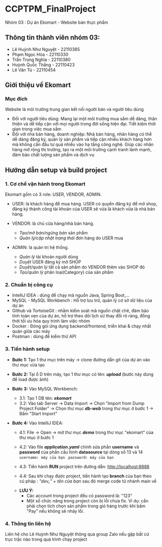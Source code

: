 # CCPTPM_FinalProject

Nhóm 03 : Dự án Ekomart - Website bán thực phẩm

## Thông tin thành viên nhóm 03:

- Lê Huỳnh Như Nguyệt - 22110385
- Phạm Ngọc Hòa - 22110330
- Trần Trọng Nghĩa - 22110380
- Huỳnh Quốc Thắng - 22110423
- Lê Văn Tú - 22110454

## Giới thiệu về Ekomart

### Mục đích

Website là môi trường trung gian kết nối người bán và người tiêu dùng

- Đối với người tiêu dùng:
  Mang lại một môi trường mua sắm dễ dàng, thân thiện và dễ tiếp cận với mọi người trong đời sống hiện đại.
  Tiết kiệm thời gian trong việc mua sắm
- Đối với nhà bán hàng, doanh nghiệp:
  Nhà bán hàng, nhãn hàng có thể dễ dàng đăng ký, quản lý sản phẩm và tiếp cận nhiều khách hàng hơn mà không cần đầu tư quá nhiều vào hạ tầng công nghệ.
  Giúp các nhãn hàng mở rộng thị trường, tạo ra một môi trường cạnh tranh lành mạnh, đảm bảo chất lượng sản phẩm và dịch vụ

## Hướng dẫn setup và build project

### 1. Cơ chế vận hành trong Ekomart

Ekomart gồm có 3 role: USER, VENDOR, ADMIN.

- USER: là khách hàng để mua hàng. USER có quyền đăng ký để mở shop, đăng ký thành công tài khoản của USER sẽ vừa là khách vừa là nhà bán hàng.

- VENDOR: là chủ cửa hàng/nhà bán hàng.

  - _Tạo/mở bán/ngừng bán_ sản phẩm
  - _Quản lý/cập nhật trạng thái_ đơn hàng do USER mua

- ADMIN: là quản trị hệ thống.
  - _Quản lý_ tài khoản người dùng
  - _Duyệt_ USER đăng ký mở SHOP
  - _Duyệt/quản lý_ tất cả sản phẩm do VENDOR thêm vào SHOP đó
  - _Tạo/quản lý_ phân loại(Category) của sản phẩm

### 2. Chuẩn bị công cụ

- IntelliJ IDEA : dùng để chạy mã nguồn Java, Spring Boot,...
- MySQL - MySQL Workbench : Hỗ trợ lưu trữ, quản lý cơ sở dữ liệu của dự án
- Github và TortoiseGit : nhằm kiểm soát mã nguồn chặt chẽ, đảm bảo tính toàn vẹn của dự án, hỗ trợ theo dõi lịch sử thay đổi rõ ràng, đồng thời tối ưu hóa quy trình làm việc nhóm
- Docker : Đóng gói ứng dụng backend/frontend, triển khai & chạy nhất quán giữa các máy
- Postman : dùng để kiểm thử API

### 3. Tiến hành setup

- **Bước 1:** Tạo 1 thư mục trên máy -> clone đường dẫn git của dự án vào thư mục vừa tạo

- **Bước 2:** Tại ổ D trên máy, tạo 1 thư mục có tên: **_upload_** (bước này dùng để load được ảnh)

- **Bước 3:** Vào MySQL Workbench:

  - 3.1: Tạo 1 DB tên: **_ekomart_**
  - 3.2: Vào tab Server -> Data Import -> Chọn "Import from Dump Project Folder" -> Chọn thư mục **_db-web_** trong thư mục ở bước 1 -> Bấm "Start Import"

- **Bước 4:** Vào IntelliJ IDEA:

  - 4.1: File -> Open -> mở thư mục **_demo_** trong thư mục "ekomart" của thư mục ở bước 1
  - 4.2: Vào file **_application.yaml_** chỉnh sửa phần **username** và **password** của phần cấu hình **datasource** tại dòng số 13 và 14 
    `username: máy của bạn `
    `password: máy của bạn`

  - 4.3: Tiến hành **RUN** project trên đường dẫn: [http://localhost:8888](http://localhost:8888/login)
  - 4.4: Sau khi chạy được project, tiến hành tạo **branch** của bạn theo cú pháp : _"dev\_" + tên của bạn_ sau đó merge code từ nhánh main về

  * **LƯU Ý:**
    - Các account trong project đều có password là: "123"
    - Một số chức năng trong project còn bị lỗi chưa fix. Ví dụ: cần phải chọn tích chọn sản phẩm trong giỏ hàng trước khi bấm "Pay" nếu không sẽ nhảy lỗi.

### 4. Thông tin liên hệ

Liên hệ cho Lê Huỳnh Như Nguyệt thông qua group Zalo nếu gặp bất cứ trục trặc nào trong quá trình chạy project
